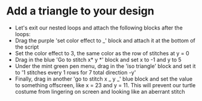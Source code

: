 # Add a triangle to your design

- Let's exit our nested loops and attach the following blocks after the loops:
- Drag the purple 'set color effect to \_' block and attach it at the bottom of the script
- Set the color effect to 3, the same color as the row of stitches at y = 0
- Drag in the blue 'Go to stitch x* y *' block and set x to -1 and y to 5
- Under the mint green pen menu, drag in the 'iso triangle' block and set it to '1 stitches every 1 rows for 7 total direction -y'
- Finally, drag in another 'go to stitch x _ y _' blue block and set the value to something offscreen, like x = 23 and y = 11. This will prevent our turtle costume from lingering on screen and looking like an aberrant stitch
